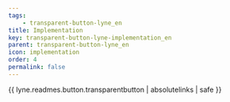 ```yaml
---
tags: 
    - transparent-button-lyne_en
title: Implementation
key: transparent-button-lyne-implementation_en
parent: transparent-button-lyne_en
icon: implementation
order: 4
permalink: false  
---
```

{{ lyne.readmes.button.transparentbutton | absolutelinks | safe }}


